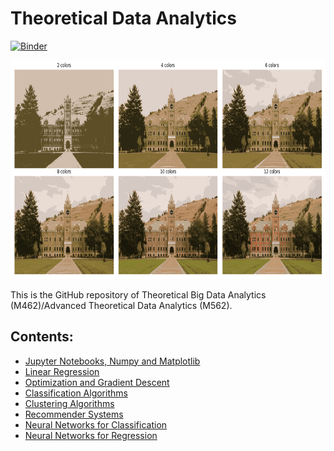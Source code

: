 # Theoretical Data Analytics

[![Binder](https://mybinder.org/badge_logo.svg)](https://mybinder.org/v2/gh/um-perez-alvaro/Data-Science-Theory/HEAD)

<img src="logo.png" height="350" width = "800">

This is the GitHub repository of Theoretical Big Data Analytics (M462)/Advanced Theoretical Data Analytics (M562).

## Contents:

- [Jupyter Notebooks, Numpy and Matplotlib](https://github.com/um-perez-alvaro/Data-Science-Theory/tree/master/Jupyter%20Notebooks/Jupyter%20Notebooks%2C%20numpy%20and%20matplotlib)
- [Linear Regression](https://github.com/um-perez-alvaro/Data-Science-Theory/tree/master/Jupyter%20Notebooks/Regression)
- [Optimization and Gradient Descent](https://github.com/um-perez-alvaro/Data-Science-Theory/tree/master/Jupyter%20Notebooks/Optimization%20and%20Gradient%20Descent)
- [Classification Algorithms](https://github.com/um-perez-alvaro/Data-Science-Theory/tree/master/Jupyter%20Notebooks/Classification%20algorithms)
- [Clustering Algorithms](https://github.com/um-perez-alvaro/Data-Science-Theory/tree/master/Jupyter%20Notebooks/Clustering%20algorithms)
- [Recommender Systems](https://github.com/um-perez-alvaro/Data-Science-Theory/tree/master/Jupyter%20Notebooks/Recommender%20Systems)
- [Neural Networks for Classification](https://github.com/um-perez-alvaro/Data-Science-Theory/tree/master/Jupyter%20Notebooks/Neural%20Nets)
- [Neural Networks for Regression](hell)




